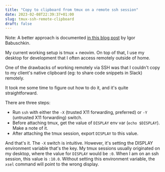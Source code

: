 ```yaml
---
title: "Copy to clipboard from tmux on a remote ssh session"
date: 2023-02-08T22:39:37+01:00
slug: tmux-ssh-remote-clipboard
draft: false
---
```


Note: A better approach is documented [in this blog post](https://www.babushk.in/posts/renew-environment-tmux.html) by Igor Babuschkin.

My current working setup is tmux + neovim. On top of that, I use my desktop for development that I often access remotely outside of home.

One of the drawbacks of working remotely via SSH was that I couldn't copy to my client's native clipboard (eg: to share code snippets in Slack) remotely.

It took me some time to figure out how to do it, and it's quite straightforward.

There are three steps:

- Run `ssh` with either the `-X` (trusted X11 forwarding, preferred) or `-Y` (untrusted X11 forwarding) switch.
- Before attaching tmux, get the value of `DISPLAY` env var (`echo $DISPLAY`). Make a note of it.
- After attaching the tmux session, export `DISPLAY` to this value.

And that's it. The `-X` switch is intuitive. However, it's setting the DISPLAY environment variable that's the key. My tmux sessions usually originated on my desktop, where the value for `DISPLAY` would be `:0`. When I am on an ssh session, this value is `:10.0`. Without setting this environment variable, the `xsel` command will point to the wrong display.
